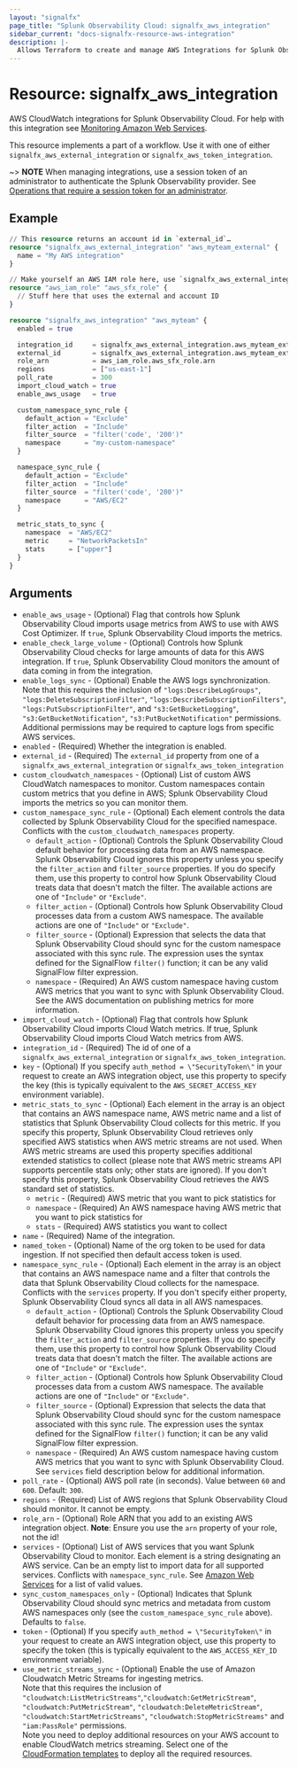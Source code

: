 ```yaml
---
layout: "signalfx"
page_title: "Splunk Observability Cloud: signalfx_aws_integration"
sidebar_current: "docs-signalfx-resource-aws-integration"
description: |-
  Allows Terraform to create and manage AWS Integrations for Splunk Observability Cloud
---
```


# Resource: signalfx_aws_integration

AWS CloudWatch integrations for Splunk Observability Cloud. For help with this integration see [Monitoring Amazon Web Services](https://docs.splunk.com/observability/en/gdi/get-data-in/connect/aws/get-awstoc.html).

This resource implements a part of a workflow. Use it with one of either `signalfx_aws_external_integration` or `signalfx_aws_token_integration`.

~> **NOTE** When managing integrations, use a session token of an administrator to authenticate the Splunk Observability provider. See [Operations that require a session token for an administrator](https://dev.splunk.com/observability/docs/administration/authtokens#Operations-that-require-a-session-token-for-an-administrator).

## Example

```tf
// This resource returns an account id in `external_id`…
resource "signalfx_aws_external_integration" "aws_myteam_external" {
  name = "My AWS integration"
}

// Make yourself an AWS IAM role here, use `signalfx_aws_external_integration.aws_myteam_external.external_id`
resource "aws_iam_role" "aws_sfx_role" {
  // Stuff here that uses the external and account ID
}

resource "signalfx_aws_integration" "aws_myteam" {
  enabled = true

  integration_id     = signalfx_aws_external_integration.aws_myteam_external.id
  external_id        = signalfx_aws_external_integration.aws_myteam_external.external_id
  role_arn           = aws_iam_role.aws_sfx_role.arn
  regions            = ["us-east-1"]
  poll_rate          = 300
  import_cloud_watch = true
  enable_aws_usage   = true

  custom_namespace_sync_rule {
    default_action = "Exclude"
    filter_action  = "Include"
    filter_source  = "filter('code', '200')"
    namespace      = "my-custom-namespace"
  }

  namespace_sync_rule {
    default_action = "Exclude"
    filter_action  = "Include"
    filter_source  = "filter('code', '200')"
    namespace      = "AWS/EC2"
  }

  metric_stats_to_sync {
    namespace  = "AWS/EC2"
    metric     = "NetworkPacketsIn"
    stats      = ["upper"]
  }
}
```

## Arguments

* `enable_aws_usage` - (Optional) Flag that controls how Splunk Observability Cloud imports usage metrics from AWS to use with AWS Cost Optimizer. If `true`, Splunk Observability Cloud imports the metrics.
* `enable_check_large_volume` - (Optional) Controls how Splunk Observability Cloud checks for large amounts of data for this AWS integration. If `true`, Splunk Observability Cloud monitors the amount of data coming in from the integration.
* `enable_logs_sync` - (Optional) Enable the AWS logs synchronization. Note that this requires the inclusion of `"logs:DescribeLogGroups"`,  `"logs:DeleteSubscriptionFilter"`, `"logs:DescribeSubscriptionFilters"`, `"logs:PutSubscriptionFilter"`, and `"s3:GetBucketLogging"`,  `"s3:GetBucketNotification"`, `"s3:PutBucketNotification"` permissions. Additional permissions may be required to capture logs from specific AWS services.
* `enabled` - (Required) Whether the integration is enabled.
* `external_id` - (Required) The `external_id` property from one of a `signalfx_aws_external_integration` or `signalfx_aws_token_integration`
* `custom_cloudwatch_namespaces` - (Optional) List of custom AWS CloudWatch namespaces to monitor. Custom namespaces contain custom metrics that you define in AWS; Splunk Observability Cloud imports the metrics so you can monitor them.
* `custom_namespace_sync_rule` - (Optional) Each element controls the data collected by Splunk Observability Cloud for the specified namespace. Conflicts with the `custom_cloudwatch_namespaces` property.
  * `default_action` - (Optional) Controls the Splunk Observability Cloud default behavior for processing data from an AWS namespace. Splunk Observability Cloud ignores this property unless you specify the `filter_action` and `filter_source` properties. If you do specify them, use this property to control how Splunk Observability Cloud treats data that doesn't match the filter. The available actions are one of `"Include"` or `"Exclude"`.
  * `filter_action` - (Optional) Controls how Splunk Observability Cloud processes data from a custom AWS namespace. The available actions are one of `"Include"` or `"Exclude"`.
  * `filter_source` - (Optional) Expression that selects the data that Splunk Observability Cloud should sync for the custom namespace associated with this sync rule. The expression uses the syntax defined for the SignalFlow `filter()` function; it can be any valid SignalFlow filter expression.
  * `namespace` - (Required) An AWS custom namespace having custom AWS metrics that you want to sync with Splunk Observability Cloud. See the AWS documentation on publishing metrics for more information.
* `import_cloud_watch` - (Optional) Flag that controls how Splunk Observability Cloud imports Cloud Watch metrics. If true, Splunk Observability Cloud imports Cloud Watch metrics from AWS.
* `integration_id` - (Required) The id of one of a `signalfx_aws_external_integration` or `signalfx_aws_token_integration`.
* `key` - (Optional) If you specify `auth_method = \"SecurityToken\"` in your request to create an AWS integration object, use this property to specify the key (this is typically equivalent to the `AWS_SECRET_ACCESS_KEY` environment variable).
* `metric_stats_to_sync` - (Optional) Each element in the array is an object that contains an AWS namespace name, AWS metric name and a list of statistics that Splunk Observability Cloud collects for this metric. If you specify this property, Splunk Observability Cloud retrieves only specified AWS statistics when AWS metric streams are not used. When AWS metric streams are used this property specifies additional extended statistics to collect (please note that AWS metric streams API supports percentile stats only; other stats are ignored). If you don't specify this property, Splunk Observability Cloud retrieves the AWS standard set of statistics.
  * `metric` - (Required) AWS metric that you want to pick statistics for
  * `namespace` - (Required) An AWS namespace having AWS metric that you want to pick statistics for
  * `stats` - (Required) AWS statistics you want to collect
* `name` - (Required) Name of the integration.
* `named_token` - (Optional) Name of the org token to be used for data ingestion. If not specified then default access token is used.
* `namespace_sync_rule` - (Optional) Each element in the array is an object that contains an AWS namespace name and a filter that controls the data that Splunk Observability Cloud collects for the namespace. Conflicts with the `services` property. If you don't specify either property, Splunk Observability Cloud syncs all data in all AWS namespaces.
  * `default_action` - (Optional) Controls the Splunk Observability Cloud default behavior for processing data from an AWS namespace. Splunk Observability Cloud ignores this property unless you specify the `filter_action` and `filter_source` properties. If you do specify them, use this property to control how Splunk Observability Cloud treats data that doesn't match the filter. The available actions are one of `"Include"` or `"Exclude"`.
  * `filter_action` - (Optional) Controls how Splunk Observability Cloud processes data from a custom AWS namespace. The available actions are one of `"Include"` or `"Exclude"`.
  * `filter_source` - (Optional) Expression that selects the data that Splunk Observability Cloud should sync for the custom namespace associated with this sync rule. The expression uses the syntax defined for the SignalFlow `filter()` function; it can be any valid SignalFlow filter expression.
  * `namespace` - (Required) An AWS custom namespace having custom AWS metrics that you want to sync with Splunk Observability Cloud. See `services` field description below for additional information.
* `poll_rate` - (Optional) AWS poll rate (in seconds). Value between `60` and `600`. Default: `300`.
* `regions` - (Required) List of AWS regions that Splunk Observability Cloud should monitor. It cannot be empty.
* `role_arn` - (Optional) Role ARN that you add to an existing AWS integration object. **Note**: Ensure you use the `arn` property of your role, not the id!
* `services` - (Optional) List of AWS services that you want Splunk Observability Cloud to monitor. Each element is a string designating an AWS service. Can be an empty list to import data for all supported services. Conflicts with `namespace_sync_rule`. See [Amazon Web Services](https://docs.splunk.com/Observability/gdi/get-data-in/integrations.html#amazon-web-services) for a list of valid values.
* `sync_custom_namespaces_only` - (Optional) Indicates that Splunk Observability Cloud should sync metrics and metadata from custom AWS namespaces only (see the `custom_namespace_sync_rule` above). Defaults to `false`.
* `token` - (Optional) If you specify `auth_method = \"SecurityToken\"` in your request to create an AWS integration object, use this property to specify the token (this is typically equivalent to the `AWS_ACCESS_KEY_ID` environment variable).
* `use_metric_streams_sync` - (Optional) Enable the use of Amazon Cloudwatch Metric Streams for ingesting metrics.<br>
  Note that this requires the inclusion of `"cloudwatch:ListMetricStreams"`,`"cloudwatch:GetMetricStream"`, `"cloudwatch:PutMetricStream"`, `"cloudwatch:DeleteMetricStream"`, `"cloudwatch:StartMetricStreams"`, `"cloudwatch:StopMetricStreams"` and `"iam:PassRole"` permissions.<br>
  Note you need to deploy additional resources on your AWS account to enable CloudWatch metrics streaming. Select one of the [CloudFormation templates](https://docs.splunk.com/Observability/gdi/get-data-in/connect/aws/aws-cloudformation.html) to deploy all the required resources.
